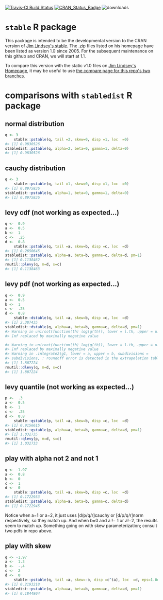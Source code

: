 
<!-- README.md is generated from README.Rmd. Please edit README.Rmd -->
[![Travis-CI Build Status](https://travis-ci.org/swihart/stable.svg?branch=master)](https://travis-ci.org/swihart/stable) [![CRAN\_Status\_Badge](http://www.r-pkg.org/badges/version/stable)](https://cran.r-project.org/package=stable) ![downloads](http://cranlogs.r-pkg.org/badges/grand-total/stable)

`stable` R package
==================

This package is intended to be the developmental version to the CRAN version of [Jim Lindsey's stable](http://www.commanster.eu/rcode.html). The .zip files listed on his homepage have been listed as version 1.0 since 2005. For the subsequent maintenance on this github and CRAN, we will start at 1.1.

To compare this version with the static v1.0 files on [Jim Lindsey's Homepage](http://www.commanster.eu/rcode.html), it may be useful to use [the compare page for this repo's two branches](https://github.com/swihart/stable/compare/jim-lindsey-homepage-version-1.0...master?diff=split&name=master).

comparisons with `stabledist` R package
=======================================

normal distribution
-------------------

``` r
q <- 3
    stable::pstable(q, tail =2, skew=0, disp =1, loc  =0)
#> [1] 0.9830526
stabledist::pstable(q, alpha=2, beta=0, gamma=1, delta=0)
#> [1] 0.9830526
```

cauchy distribution
-------------------

``` r
q <- 3
    stable::pstable(q, tail =1, skew=0, disp =1, loc  =0)
#> [1] 0.8975836
stabledist::pstable(q, alpha=1, beta=0, gamma=1, delta=0)
#> [1] 0.8975836
```

levy cdf (not working as expected...)
-------------------------------------

``` r
q <-  0.9
a <-  0.5
b <-  1
c <-  .25
d <-  0.8
    stable::pstable(q, tail =a, skew=b, disp =c, loc  =d)
#> [1] 0.2650645
stabledist::pstable(q, alpha=a, beta=b, gamma=c, delta=d, pm=1)
#> [1] 0.1138462
rmutil::plevy(q, m=d, s=c)
#> [1] 0.1138463
```

levy pdf (not working as expected...)
-------------------------------------

``` r
q <-  0.9
a <-  0.5
b <-  1
c <-  .25
d <-  0.8
    stable::dstable(q, tail =a, skew=b, disp =c, loc  =d)
#> [1] 2.387435
stabledist::dstable(q, alpha=a, beta=b, gamma=c, delta=d, pm=1)
#> Warning in uniroot(function(th) log(g(th)), lower = l.th, upper = u.th, : -
#> Inf replaced by maximally negative value

#> Warning in uniroot(function(th) log(g(th)), lower = l.th, upper = u.th, : -
#> Inf replaced by maximally negative value
#> Warning in .integrate2(g1, lower = a, upper = b, subdivisions =
#> subdivisions, : roundoff error is detected in the extrapolation table
#> [1] 1.807224
rmutil::dlevy(q, m=d, s=c)
#> [1] 1.807224
```

levy quantile (not working as expected...)
------------------------------------------

``` r
p <-  .3
a <-  0.5
b <-  1
c <-  .25
d <-  0.8
    stable::qstable(p, tail =a, skew=b, disp =c, loc  =d)
#> [1] 0.9156615
stabledist::qstable(p, alpha=a, beta=b, gamma=c, delta=d, pm=1)
#> [1] 1.032735
rmutil::qlevy(p, m=d, s=c)
#> [1] 1.032733
```

play with alpha not 2 and not 1
-------------------------------

``` r
q <- -1.97
a <-  0.8
b <-  0
c <-  1
d <-  0
    stable::pstable(q, tail =a, skew=b, disp =c, loc  =d)
#> [1] 0.1722953
stabledist::pstable(q, alpha=a, beta=b, gamma=c, delta=d)
#> [1] 0.1722945
```

Notice when a=1 or a=2, it just uses \[d/p/q/r\]cauchy or \[d/p/q/r\]norm respectively, so they match up. And when b=0 and a != 1 or a!=2, the results seem to match up. Something going on with skew parameterization; consult two pdfs in repo above.

play with skew
--------------

``` r
q <- -1.97
a <-  1.3
b <-  -.4
c <-  2
d <-  0
    stable::pstable(q, tail =a, skew=-b, disp =c^(a), loc  =d, eps=1.0e-12)
#> [1] 0.2193218
stabledist::pstable(q, alpha=a, beta=b, gamma=c, delta=d, pm=1)
#> [1] 0.1844804
```
